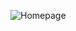 ![Homepage](https://raw.githubusercontent.com/harunguter/alotech-react/master/screenshot/homepage-flat.png?token=GHSAT0AAAAAABRY2IOHED4ICHRNOP6XV7XWYRIWO7Q)
